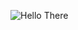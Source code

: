 ![Hello There](https://github.com/factz68/factz68/assets/104693224/c3af624f-d354-441c-b4ad-2a6aecaa3a20)
